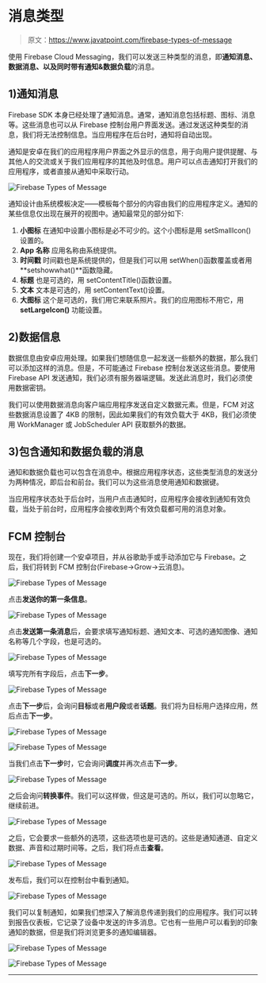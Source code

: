 # 消息类型

> 原文：<https://www.javatpoint.com/firebase-types-of-message>

使用 Firebase Cloud Messaging，我们可以发送三种类型的消息，即**通知消息、数据消息、**以及同时带有**通知&数据负载**的消息。

## 1)通知消息

Firebase SDK 本身已经处理了通知消息。通常，通知消息包括标题、图标、消息等。这些消息也可以从 Firebase 控制台用户界面发送。通过发送这种类型的消息，我们将无法控制信息。当应用程序在后台时，通知将自动出现。

通知是安卓在我们的应用程序用户界面之外显示的信息，用于向用户提供提醒、与其他人的交流或关于我们应用程序的其他及时信息。用户可以点击通知打开我们的应用程序，或者直接从通知中采取行动。

![Firebase Types of Message](img/5716e3f62ed6925e6008f5b3c9a7dc77.png)

通知设计由系统模板决定——模板每个部分的内容由我们的应用程序定义。通知的某些信息仅出现在展开的视图中。通知最常见的部分如下:

1.  **小图标**
    在通知中设置小图标是必不可少的。这个小图标是用 setSmallIcon()设置的。
2.  **App 名称**
    应用名称由系统提供。
3.  **时间戳**
    时间戳也是系统提供的，但是我们可以用 setWhen()函数覆盖或者用**setshowwhat()**函数隐藏。
4.  **标题**
    也是可选的，用 setContentTitle()函数设置。
5.  **文本**
    文本是可选的，用 setContentText()设置。
6.  **大图标**
    这个是可选的，我们用它来联系照片。我们的应用图标不用它，用 **setLargeIcon()** 功能设置。

## 2)数据信息

数据信息由安卓应用处理。如果我们想随信息一起发送一些额外的数据，那么我们可以添加这样的消息。但是，不可能通过 Firebase 控制台发送这些消息。要使用 Firebase API 发送通知，我们必须有服务器端逻辑。发送此消息时，我们必须使用数据密钥。

我们可以使用数据消息向客户端应用程序发送自定义数据元素。但是，FCM 对这些数据消息设置了 4KB 的限制，因此如果我们的有效负载大于 4KB，我们必须使用 WorkManager 或 JobScheduler API 获取额外的数据。

## 3)包含通知和数据负载的消息

通知和数据负载也可以包含在消息中。根据应用程序状态，这些类型消息的发送分为两种情况，即后台和前台。我们可以为这些消息使用通知和数据键。

当应用程序状态处于后台时，当用户点击通知时，应用程序会接收到通知有效负载，当处于前台时，应用程序会接收到两个有效负载都可用的消息对象。

## FCM 控制台

现在，我们将创建一个安卓项目，并从谷歌助手或手动添加它与 Firebase。之后，我们将转到 FCM 控制台(Firebase->Grow->云消息)。

![Firebase Types of Message](img/e861cc5745a58e5be26d04e02dba8050.png)

点击**发送你的第一条信息**。

![Firebase Types of Message](img/0fed317db2b93f5ff02f82f80dfea173.png)

点击**发送第一条消息**后，会要求填写通知标题、通知文本、可选的通知图像、通知名称等几个字段，也是可选的。

![Firebase Types of Message](img/ef330f0bdd85c70ebed57ed67eb2ac5e.png)

填写完所有字段后，点击**下一步**。

![Firebase Types of Message](img/d6ee4afc421ce16a51889a3036d99c67.png)

点击**下一步**后，会询问**目标**或者**用户段**或者**话题**。我们将为目标用户选择应用，然后点击**下一步**。

![Firebase Types of Message](img/e9cefd64334ba8cdda722716f03a5937.png)

![Firebase Types of Message](img/f5405ec538da66a1e62c3cbf696efdfb.png)

当我们点击**下一步**时，它会询问**调度**并再次点击**下一步**。

![Firebase Types of Message](img/f793e53c9166d9aa2f2f57647d133959.png)

之后会询问**转换事件**。我们可以这样做，但这是可选的。所以，我们可以忽略它，继续前进。

![Firebase Types of Message](img/47e12f10319e451bc8f5a38eb8bbe7c4.png)

之后，它会要求一些额外的选项，这些选项也是可选的。这些是通知通道、自定义数据、声音和过期时间等。之后，我们将点击**查看**。

![Firebase Types of Message](img/53e53abc393fdc867db1c92bcf9e5ca2.png)

发布后，我们可以在控制台中看到通知。

![Firebase Types of Message](img/629555b253130eb21943c83c8d825d68.png)

我们可以复制通知，如果我们想深入了解消息传递到我们的应用程序。我们可以转到报告仪表板，它记录了设备中发送的许多消息。它也有一些用户可以看到的印象通知的数据，但是我们将浏览更多的通知编辑器。

![Firebase Types of Message](img/6f9bd22981645698f3919c3341c89f27.png)

![Firebase Types of Message](img/06a53260b4e4227dcfd917524d9d4520.png)

* * *